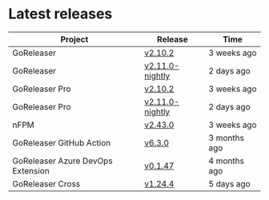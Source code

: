 # Latest releases

| Project                           | Release                                                                                         | Time        |
| --------------------------------- | ----------------------------------------------------------------------------------------------- | ----------- |
| GoReleaser | [v2.10.2](https://github.com/goreleaser/goreleaser/releases/tag/v2.10.2) | 3 weeks ago |
| GoReleaser | [v2.11.0-nightly](https://github.com/goreleaser/goreleaser/releases/tag/nightly) | 2 days ago |
| GoReleaser Pro | [v2.10.2](https://github.com/goreleaser/goreleaser-pro/releases/tag/v2.10.2) | 3 weeks ago |
| GoReleaser Pro | [v2.11.0-nightly](https://github.com/goreleaser/goreleaser-pro/releases/tag/nightly) | 2 days ago |
| nFPM | [v2.43.0](https://github.com/goreleaser/nfpm/releases/tag/v2.43.0) | 3 weeks ago |
| GoReleaser GitHub Action | [v6.3.0](https://github.com/goreleaser/goreleaser-action/releases/tag/v6.3.0) | 3 months ago |
| GoReleaser Azure DevOps Extension | [v0.1.47](https://github.com/goreleaser/goreleaser-azure-devops-extension/releases/tag/v0.1.47) | 4 months ago |
| GoReleaser Cross | [v1.24.4](https://github.com/goreleaser/goreleaser-cross/releases/tag/v1.24.4) | 5 days ago |